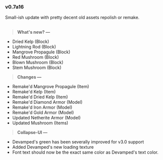### **v0.7a16**
Small-ish update with pretty decent old assets repolish or remake.
<br><br>
> **What's new? —**
- Dried Kelp (Block)
- Lightning Rod (Block)
- Mangrove Propagule (Block)
- Red Mushroom (Block)
- Blown Mushroom (Block)
- Stem Mushroom (Block)

> **Changes —**
- Remake'd Mangrove Propagule (Item)
- Remake'd Kelp (Item)
- Remake'd Dried Kelp (Item)
- Remake'd Diamond Armor (Model)
- Remake'd Iron Armor (Model)
- Remake'd Gold Armor (Model)
- Updated Netherite Armor (Model)
- Updated Mushroom (Items)

> **Collapse-UI —**
- Devamped's green has been severally improved for v3.0 support
- Added Devamped's new loading texture
- Font text should now be the exact same color as Devamped's text color.